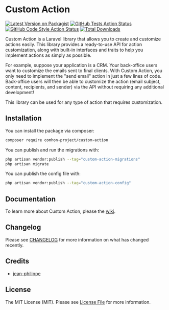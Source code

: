 # Custom Action

[![Latest Version on Packagist](https://img.shields.io/packagist/v/comhon-project/custom-action.svg?style=flat-square)](https://packagist.org/packages/comhon-project/custom-action)
[![GitHub Tests Action Status](https://img.shields.io/github/actions/workflow/status/comhon-project/custom-action/run-tests.yml?branch=main&label=tests&style=flat-square)](https://github.com/comhon-project/custom-action/actions?query=workflow%3Arun-tests+branch%3Amain)
[![GitHub Code Style Action Status](https://img.shields.io/github/actions/workflow/status/comhon-project/custom-action/fix-php-code-style-issues.yml?branch=main&label=code%20style&style=flat-square)](https://github.com/comhon-project/custom-action/actions?query=workflow%3A"Fix+PHP+code+style+issues"+branch%3Amain)
[![Total Downloads](https://img.shields.io/packagist/dt/comhon-project/custom-action.svg?style=flat-square)](https://packagist.org/packages/comhon-project/custom-action)

Custom Action is a Laravel library that allows you to create and customize actions easily. This library provides a ready-to-use API for action customization, along with built-in interfaces and traits to help you implement actions as simply as possible.

For example, suppose your application is a CRM. Your back-office users want to customize the emails sent to final clients. With Custom Action, you only need to implement the "send email" action in just a few lines of code. Back-office users will then be able to customize the action (email subject, content, recipients, and sender) via the API without requiring any additional development!

This library can be used for any type of action that requires customization.

## Installation

You can install the package via composer:

```bash
composer require comhon-project/custom-action
```

You can publish and run the migrations with:

```bash
php artisan vendor:publish --tag="custom-action-migrations"
php artisan migrate
```

You can publish the config file with:

```bash
php artisan vendor:publish --tag="custom-action-config"
```
## Documentation

To learn more about Custom Action, please the [wiki](https://github.com/comhon-project/custom-action/wiki).

## Changelog

Please see [CHANGELOG](CHANGELOG.md) for more information on what has changed recently.

## Credits

-   [jean-philippe](https://github.com/comhon-project)

## License

The MIT License (MIT). Please see [License File](LICENSE.md) for more information.
